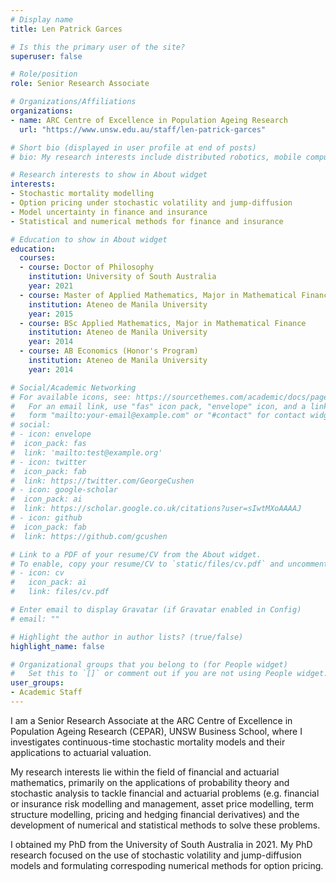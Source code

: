 ```yaml
---
# Display name
title: Len Patrick Garces

# Is this the primary user of the site?
superuser: false

# Role/position
role: Senior Research Associate

# Organizations/Affiliations
organizations:
- name: ARC Centre of Excellence in Population Ageing Research
  url: "https://www.unsw.edu.au/staff/len-patrick-garces"

# Short bio (displayed in user profile at end of posts)
# bio: My research interests include distributed robotics, mobile computing and programmable matter.

# Research interests to show in About widget
interests:
- Stochastic mortality modelling
- Option pricing under stochastic volatility and jump-diffusion
- Model uncertainty in finance and insurance
- Statistical and numerical methods for finance and insurance

# Education to show in About widget
education:
  courses:
  - course: Doctor of Philosophy
    institution: University of South Australia
    year: 2021
  - course: Master of Applied Mathematics, Major in Mathematical Finance
    institution: Ateneo de Manila University
    year: 2015
  - course: BSc Applied Mathematics, Major in Mathematical Finance
    institution: Ateneo de Manila University
    year: 2014
  - course: AB Economics (Honor's Program)
    institution: Ateneo de Manila University
    year: 2014

# Social/Academic Networking
# For available icons, see: https://sourcethemes.com/academic/docs/page-builder/#icons
#   For an email link, use "fas" icon pack, "envelope" icon, and a link in the
#   form "mailto:your-email@example.com" or "#contact" for contact widget.
# social:
# - icon: envelope
#  icon_pack: fas
#  link: 'mailto:test@example.org'
# - icon: twitter
#  icon_pack: fab
#  link: https://twitter.com/GeorgeCushen
# - icon: google-scholar
#  icon_pack: ai
#  link: https://scholar.google.co.uk/citations?user=sIwtMXoAAAAJ
# - icon: github
#  icon_pack: fab
#  link: https://github.com/gcushen

# Link to a PDF of your resume/CV from the About widget.
# To enable, copy your resume/CV to `static/files/cv.pdf` and uncomment the lines below.
# - icon: cv
#   icon_pack: ai
#   link: files/cv.pdf

# Enter email to display Gravatar (if Gravatar enabled in Config)
# email: ""

# Highlight the author in author lists? (true/false)
highlight_name: false

# Organizational groups that you belong to (for People widget)
#   Set this to `[]` or comment out if you are not using People widget.
user_groups:
- Academic Staff
---
```


I am a Senior Research Associate at the ARC Centre of Excellence in Population Ageing Research (CEPAR), UNSW Business School, where I investigates continuous-time stochastic mortality models and their applications to actuarial valuation.

My research interests lie within the field of financial and actuarial mathematics, primarily on the applications of probability theory and stochastic analysis to tackle financial and actuarial problems (e.g. financial or insurance risk modelling and management, asset price modelling, term structure modelling, pricing and hedging financial derivatives) and the development of numerical and statistical methods to solve these problems.

I obtained my PhD from the University of South Australia in 2021. My PhD research focused on the use of stochastic volatility and jump-diffusion models and formulating correspoding numerical methods for option pricing.
